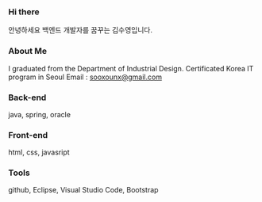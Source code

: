 ### Hi there 
안녕하세요 백엔드 개발자를 꿈꾸는 김수영입니다.
### About Me
I graduated from the Department of Industrial Design.
Certificated Korea IT program in Seoul
Email : sooxounx@gmail.com
### Back-end
java, spring, oracle
### Front-end
html, css, javasript
### Tools
github, Eclipse, Visual Studio Code, Bootstrap
